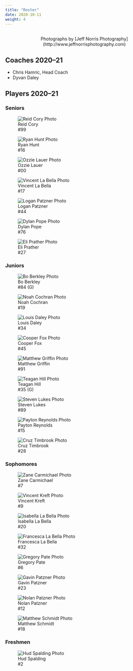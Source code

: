 ```yaml
---
title: "Roster"
date: 2020-10-11
weight: 4
---
```


<div class="sponsorcontainer">
  <a id="roster-a1" href="#"><img id="roster-s1" class="image sponsor"></a>
  <a id="roster-a2" href="#"><img id="roster-s2" class="image sponsor"></a>
</div>

<center>Photographs by [Jeff Norris Photography](http://www.jeffnorrisphotography.com)</center>

Coaches 2020&ndash;21
-------------------

- Chris Hamric, Head Coach
- Dyvan Daley

Players 2020&ndash;21
---------------------

### Seniors
<div class="classdiv">
  <div class="player">
    <figure>
      <img alt="Reid Cory Photo" src="1920_cory.jpg">
      <figcaption>Reid Cory<br>#99</figcaption>
    </figure>
  </div>
  <div class="player">
    <figure>
      <img alt="Ryan Hunt Photo" src="1920_hunt.jpg">
      <figcaption>Ryan Hunt<br>#16</figcaption>
    </figure>
  </div>
  <div class="player">
    <figure>
      <img alt="Ozzie Lauer Photo" src="1920_lauer.jpg">
      <figcaption>Ozzie Lauer<br>#00</figcaption>
    </figure>
  </div>
  <div class="player">
    <figure>
      <img alt="Vincent La Bella Photo" src="1920_vlabella.jpg">
      <figcaption>Vincent La Bella<br>#17</figcaption>
    </figure>
  </div>
  <div class="player">
    <figure>
      <img alt="Logan Patzner Photo" src="1920_lpatzner.jpg">
      <figcaption>Logan Patzner<br>#44</figcaption>
    </figure>
  </div>
  <div class="player">
    <figure>
      <img alt="Dylan Pope Photo" src="1920_pope.jpg">
      <figcaption>Dylan Pope<br>#76</figcaption>
    </figure>
  </div>
  <div class="player">
    <figure>
      <img alt="Eli Prather Photo" src="1920_prather.jpg">
      <figcaption>Eli Prather<br>#27</figcaption>
    </figure>
  </div>
</div>

### Juniors
<div class="classdiv">
  <div class="player">
    <figure>
      <img alt="Bo Berkley Photo" src="1920_berkley.jpg">
      <figcaption>Bo Berkley<br>#84 (G)</figcaption>
    </figure>
  </div>
  <div class="player">
    <figure>
      <img alt="Noah Cochran Photo" src="1920_cochran.jpg">
      <figcaption>Noah Cochran<br>#19</figcaption>
    </figure>
  </div>
  <div class="player">
    <figure>
      <img alt="Louis Daley Photo" src="1920_daley.jpg">
      <figcaption>Louis Daley<br>#34</figcaption>
    </figure>
  </div>
  <div class="player">
    <figure>
      <img alt="Cooper Fox Photo" src="1920_fox.jpg">
      <figcaption>Cooper Fox<br>#45</figcaption>
    </figure>
  </div>
  <div class="player">
    <figure>
      <img alt="Matthew Griffin Photo" src="1920_griffin.jpg">
      <figcaption>Matthew Griffin<br>#91</figcaption>
    </figure>
  </div>
  <div class="player">
    <figure>
      <img alt="Teagan Hill Photo" src="1920_hill.jpg">
      <figcaption>Teagan Hill<br>#35 (G)</figcaption>
    </figure>
  </div>
  <div class="player">
    <figure>
      <img alt="Steven Lukes Photo" src="1920_lukes.jpg">
      <figcaption>Steven Lukes<br>#89</figcaption>
    </figure>
  </div>
  <div class="player">
    <figure>
      <img alt="Payton Reynolds Photo" src="1920_reynolds.jpg">
      <Figcaption>Payton Reynolds<br>#15</figcaption>
    </figure>
  </div>
  <div class="player">
    <figure>
      <img alt="Cruz Timbrook Photo" src="1920_timbrook.jpg">
      <figcaption>Cruz Timbrook<br>#28</figcaption>
    </figure>
  </div>
</div>

### Sophomores
<div class="classdiv">
  <div class="player">
    <figure>
      <img alt="Zane Carmichael Photo" src="1920_carmichael.jpg">
      <Figcaption>Zane Carmichael<br>#7</figcaption>
    </figure>
  </div>
  <div class="player">
    <figure>
      <img alt="Vincent Kreft Photo" src="1920_kreft.jpg">
      <Figcaption>Vincent Kreft<br>#9</figcaption>
    </figure>
  </div>
  <div class="player">
    <figure>
      <img alt="Isabella La Bella Photo" src="1920_ilabella.jpg">
      <Figcaption>Isabella La Bella<br>#20</figcaption>
    </figure>
  </div>
  <div class="player">
    <figure>
      <img alt="Francesca La Bella Photo" src="1920_flabella.jpg">
      <Figcaption>Francesca La Bella<br>#32</figcaption>
    </figure>
  </div>
  <div class="player">
    <figure>
      <img alt="Gregory Pate Photo" src="1920_pate.jpg">
      <Figcaption>Gregory Pate<br>#6</figcaption>
    </figure>
  </div>
  <div class="player">
    <figure>
      <img alt="Gavin Patzner Photo" src="1920_gpatzner.jpg">
      <Figcaption>Gavin Patzner<br>#23</figcaption>
    </figure>
  </div>
  <div class="player">
    <figure>
      <img alt="Nolan Patzner Photo" src="images/200px-Placeholder_photo.png">
      <Figcaption>Nolan Patzner<br>#12</figcaption>
    </figure>
  </div>
  <div class="player">
    <figure>
      <img alt="Matthew Schmidt Photo" src="1920_schmidt.jpg">
      <Figcaption>Matthew Schmidt<br>#18</figcaption>
    </figure>
  </div>
</div>

### Freshmen
<div class="classdiv">
  <div class="player">
    <figure>
      <img alt="Hud Spalding Photo" src="images/200px-Placeholder_photo.png">
      <Figcaption>Hud Spalding<br>#2</figcaption>
    </figure>
  </div>
</div>
